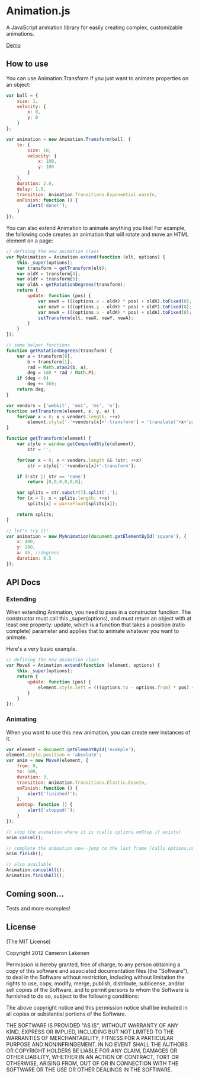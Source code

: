 # Animation.js

A JavaScript animation library for easily creating complex, customizable animations.

[Demo](http://lakenen.com/animation)


## How to use

You can use Animation.Transform if you just want to animate properties on an object:
```js
var ball = {
	size: 1,
	velocity: {
		x: 0,
		y: 0
	}
};

var animation = new Animation.Transform(ball, {
	to: {
		size: 10,
		velocity: {
			x: 100,
			y: 100
		}
	},
	duration: 2.0,
	delay: 1.0,
	transition: Animation.Transitions.Exponential.easeIn,
	onFinish: function () {
		alert('done!');
	}
});
```

You can also extend Animation to animate anything you like! 
For example, the following code creates an animation that will rotate and move an HTML element on a page:
```js
// defining the new animation class
var MyAnimation = Animation.extend(function (elt, options) {
	this._super(options);
	var transform = getTransform(elt);
	var oldX = transform[4];
	var oldY = transform[5];
	var oldA = getRotationDegrees(transform);
	return {
		update: function (pos) {
			var newX = (((options.x - oldX) * pos) + oldX).toFixed(8);
			var newY = (((options.y - oldY) * pos) + oldY).toFixed(8);
			var newA = (((options.a - oldA) * pos) + oldA).toFixed(8);
			setTransform(elt, newX, newY, newA);
		}
	}
});

// some helper functions
function getRotationDegrees(transform) {
	var a = transform[0],
		b = transform[1],
		rad = Math.atan2(b, a),
		deg = 180 * rad / Math.PI;
	if (deg < 0) 
		deg += 360;
	return deg;
}

var vendors = ['webkit', 'moz', 'ms', 'o'];
function setTransform(element, x, y, a) {
	for(var x = 0; x < vendors.length; ++x)
		element.style['-'+vendors[x]+'-transform'] = 'translate('+x+'px, '+y+'px) rotate('+a+'deg)';
}

function getTransform(element) {
	var style = window.getComputedStyle(element),
		str = '';

	for(var x = 0; x < vendors.length && !str; ++x)
		str = style['-'+vendors[x]+'-transform'];

	if (!str || str == 'none')
		return [0,0,0,0,0,0];

	var splits = str.substr(7).split(',');
	for (x = 0; x < splits.length; ++x)
		splits[x] = parseFloat(splits[x]);

	return splits;
}

// let's try it!
var animation = new MyAnimation(document.getElementById('square'), {
	x: 400,
	y: 200,
	a: 45, //degrees
	duration: 0.5
});

```

## API Docs

### Extending

When extending Animation, you need to pass in a constructor function. 
The constructor must call this._super(options), and must return an object with at least one property: update, 
which is a function that takes a position (ratio complete) parameter and applies that to animate whatever you want to animate.

Here's a very basic example.

```js
// defining the new animation class
var MoveX = Animation.extend(function (element, options) {
	this._super(options);
	return {
		update: function (pos) {
			element.style.left = (((options.to - options.from) * pos) + options.from) + 'px';
		}
	}
});
```

### Animating

When you want to use this new animation, you can create new instances of it.

```js
var element = document.getElementById('example');
element.style.position = 'absolute';
var anim = new MoveX(element, {
	from: 0,
	to: 500,
	duration: 3,
	transition: Animation.Transitions.Elastic.EaseIn,
	onFinish: function () {
		alert('finished!');
	},
	onStop: function () {
		alert('stopped!');
	}
});

// stop the animation where it is (calls options.onStop if exists)
anim.cancel();

// complete the animation now--jump to the last frame (calls options.onFinish and options.onStop)
anim.finish();

// also available
Animation.cancelAll();
Animation.finishAll();
```

## Coming soon...

Tests and more examples!

## License 

(The MIT License)

Copyright 2012 Cameron Lakenen

Permission is hereby granted, free of charge, to any person obtaining
a copy of this software and associated documentation files (the
"Software"), to deal in the Software without restriction, including
without limitation the rights to use, copy, modify, merge, publish,
distribute, sublicense, and/or sell copies of the Software, and to
permit persons to whom the Software is furnished to do so, subject to
the following conditions:

The above copyright notice and this permission notice shall be
included in all copies or substantial portions of the Software.

THE SOFTWARE IS PROVIDED "AS IS", WITHOUT WARRANTY OF ANY KIND,
EXPRESS OR IMPLIED, INCLUDING BUT NOT LIMITED TO THE WARRANTIES OF
MERCHANTABILITY, FITNESS FOR A PARTICULAR PURPOSE AND
NONINFRINGEMENT. IN NO EVENT SHALL THE AUTHORS OR COPYRIGHT HOLDERS BE
LIABLE FOR ANY CLAIM, DAMAGES OR OTHER LIABILITY, WHETHER IN AN ACTION
OF CONTRACT, TORT OR OTHERWISE, ARISING FROM, OUT OF OR IN CONNECTION
WITH THE SOFTWARE OR THE USE OR OTHER DEALINGS IN THE SOFTWARE.
